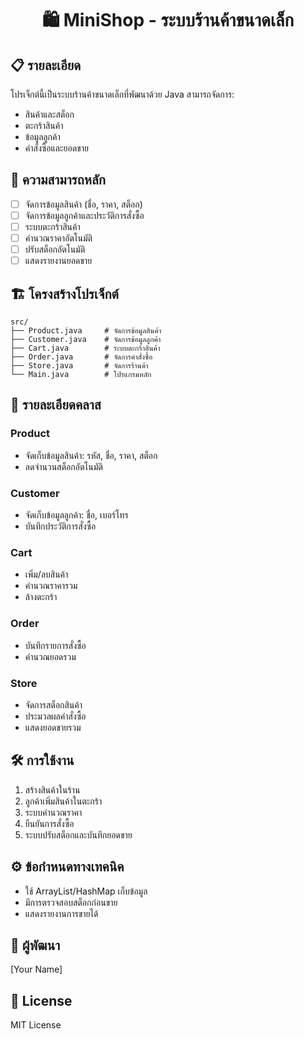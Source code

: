 <h1 align="center">🛍️ MiniShop - ระบบร้านค้าขนาดเล็ก</h1>

## 📋 รายละเอียด

โปรเจ็กต์นี้เป็นระบบร้านค้าขนาดเล็กที่พัฒนาด้วย Java สามารถจัดการ:
- สินค้าและสต็อก
- ตะกร้าสินค้า
- ข้อมูลลูกค้า
- คำสั่งซื้อและยอดขาย

## 🚀 ความสามารถหลัก

- [ ] จัดการข้อมูลสินค้า (ชื่อ, ราคา, สต็อก)
- [ ] จัดการข้อมูลลูกค้าและประวัติการสั่งซื้อ
- [ ] ระบบตะกร้าสินค้า
- [ ] คำนวณราคาอัตโนมัติ
- [ ] ปรับสต็อกอัตโนมัติ
- [ ] แสดงรายงานยอดขาย

## 🏗️ โครงสร้างโปรเจ็กต์

```
src/
├── Product.java     # จัดการข้อมูลสินค้า
├── Customer.java    # จัดการข้อมูลลูกค้า
├── Cart.java        # ระบบตะกร้าสินค้า
├── Order.java       # จัดการคำสั่งซื้อ
├── Store.java       # จัดการร้านค้า
└── Main.java        # โปรแกรมหลัก
```

## 📝 รายละเอียดคลาส

### Product
- จัดเก็บข้อมูลสินค้า: รหัส, ชื่อ, ราคา, สต็อก
- ลดจำนวนสต็อกอัตโนมัติ

### Customer
- จัดเก็บข้อมูลลูกค้า: ชื่อ, เบอร์โทร
- บันทึกประวัติการสั่งซื้อ

### Cart
- เพิ่ม/ลบสินค้า
- คำนวณราคารวม
- ล้างตะกร้า

### Order
- บันทึกรายการสั่งซื้อ
- คำนวณยอดรวม

### Store
- จัดการสต็อกสินค้า
- ประมวลผลคำสั่งซื้อ
- แสดงยอดขายรวม

## 🛠️ การใช้งาน

1. สร้างสินค้าในร้าน
2. ลูกค้าเพิ่มสินค้าในตะกร้า
3. ระบบคำนวณราคา
4. ยืนยันการสั่งซื้อ
5. ระบบปรับสต็อกและบันทึกยอดขาย

## ⚙️ ข้อกำหนดทางเทคนิค

- ใช้ ArrayList/HashMap เก็บข้อมูล
- มีการตรวจสอบสต็อกก่อนขาย
- แสดงรายงานการขายได้

## 👥 ผู้พัฒนา
[Your Name]

## 📄 License
MIT License
